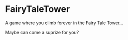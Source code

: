 # FairyTaleTower
A game where you climb forever in the Fairy Tale Tower... 


Maybe can come a suprize for you?
